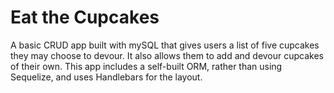 # Eat the Cupcakes

A basic CRUD app built with mySQL that gives users a list of five cupcakes they may choose to devour. It also allows them to add and devour cupcakes of their own. This app includes a self-built ORM, rather than using Sequelize, and uses Handlebars for the layout.